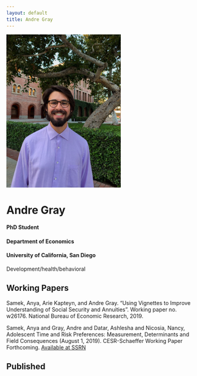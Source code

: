 ```yaml
---
layout: default
title: Andre Gray
---
```

<div class="wrapper">
 <div class="left">
      <img class="profile-picture" src="/assets/headshot.jpg" width="300"/>
      <h1 class="name">Andre Gray</h1>
      <h4 class="subtitle">PhD Student</h4>
	<h4 class="subtitle">Department of Economics</h4>
	     <h4 class="subtitle">University of California, San Diego</h4>
    </div>
    
  <div class="right">
      <p class="bio">
        Development/health/behavioral
      </p>
	<h2> Working Papers</h2>
		<p> Samek, Anya, Arie Kapteyn, and Andre Gray. “Using Vignettes to Improve Understanding of Social Security and
			Annuities”. Working paper no. w26176. National Bureau of Economic Research, 2019. </p>
		<p> Samek, Anya and Gray, Andre and Datar, Ashlesha and Nicosia, Nancy, Adolescent Time and Risk Preferences:
		Measurement, Determinants and Field Consequences (August 1, 2019). CESR-Schaeffer Working Paper
			Forthcoming. <a href="https://ssrn.com/abstract=3463495">Available at SSRN</a></p>
	<h2> Published</h2>
    </div>
 
  </div>
   
